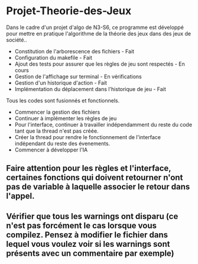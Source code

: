 # Projet-Theorie-des-Jeux
Dans le cadre d'un projet d'algo de N3-S6, ce programme est développé pour mettre en pratique l'algorithme de la théorie des jeux dans des jeux de société..

- Constitution de l'arborescence des fichiers - Fait
- Configuration du makefile - Fait
- Ajout des tests pour assurer que les règles de jeu sont respectés - En cours
- Gestion de l'affichage sur terminal - En vérifications
- Gestion d'un historique d'action - Fait
- Implémentation du déplacement dans l'historique de jeu - Fait

Tous les codes sont fusionnés et fonctionnels.


- Commencer la gestion des fichiers
- Continuer à implémenter les règles de jeu
- Pour l'interface, continuer à travailler indépendamment du reste du code tant que la thread n'est pas créée.
- Créer la thread pour rendre le fonctionnement de l'interface indépendant du reste des évenements.
- Commencer à développer l'IA

## Faire attention pour les règles et l'interface, certaines fonctions qui doivent retourner n'ont pas de variable à laquelle associer le retour dans l'appel.
## Vérifier que tous les warnings ont disparu (ce n'est pas forcément le cas lorsque vous compilez. Pensez à modifier le fichier dans lequel vous voulez voir si les warnings sont présents avec un commentaire par exemple)
